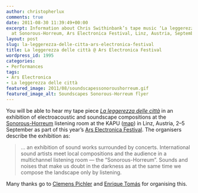 ```yaml
---
author: christopherlux
comments: true
date: 2011-08-30 11:39:49+00:00
excerpt: Information about Chris Swithinbank’s tape music ‘La leggerezza delle città’
  at Sonorous-Horreum, Ars Electronica Festival, Linz, Austria, September 2011.
layout: post
slug: la-leggerezza-delle-citta-ars-electronica-festival
title: La leggerezza delle città @ Ars Electronica Festival
wordpress_id: 1995
categories:
- Performances
tags:
- Ars Electronica
- La leggerezza delle città
featured_image: 2011/08/soundscapessonoroushorreum.gif
featured_image_alt: Soundscapes Sonorous-Horreum flyer
---
```


You will be able to hear my tape piece [_La leggerezza delle città_](http://www.chrisswithinbank.net/2010/08/la-leggerezza-delle-citta/) in an exhibition of electroacoustic and soundscape compositions at the [Sonorous-Horreum](http://www.kapu.or.at/event/2011/09/05/soundscapes_special_ed_sonorous_horreum_0) listening room at the KAPU ([map](http://g.co/maps/62jv)) in Linz, Austria, 2–5 September as part of this year’s [Ars Electronica Festival](http://www.aec.at/festival/de/). The organisers describe the exhibition as:

> … an exhibition of sound works surrounded by concerts. International sound artists meet local compositions and the audience in a multichannel listening room — the “Sonorous-Horreum”. Sounds and noises that make us doubt in the darkness as at the same time we compose the landscape only by listening.

Many thanks go to [Clemens Pichler](http://www.fump.at/) and [Enrique Tomás](http://www.ultranoise.es/) for organising this.
